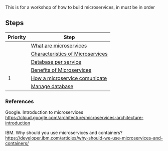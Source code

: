 This is for a workshop of how to build microservices, in must be in order

## Steps

| Priority | Step                                                                        |
| -------- | --------------------------------------------------------------------------- |
|          | [What are microservices](What%20are%20microservices.md)                     |
|          | [Characteristics of Microservices](Characteristics%20of%20Microservices.md) |
|          | [Database per service](Database%20per%20service.md)                         |
|          | [Benefits of Microservices](Benefits%20of%20Microservices.md)               |
| 1        | [How a microservice comunicate](How%20a%20microservice%20comunicate.md)     |
|          | [Manage database](Manage%20database.md)                                     |

### References
Google. Introduction to microservices
  https://cloud.google.com/architecture/microservices-architecture-introduction

IBM. Why should you use microservices and containers?
  https://developer.ibm.com/articles/why-should-we-use-microservices-and-containers/
